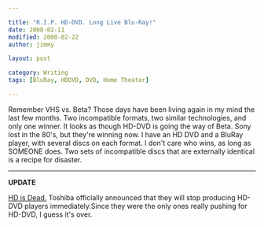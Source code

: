 ```yaml
---

title: "R.I.P. HD-DVD. Long Live Blu-Ray!"
date: 2008-02-11
modified: 2008-02-22
author: jimmy

layout: post

category: Writing
tags: [BluRay, HDDVD, DVD, Home Theater]

---
```



Remember VHS vs. Beta?  Those days have been living again in my mind the last few months.  Two incompatible formats, two similar technologies, and only one winner.  It looks as though HD-DVD is going the way of Beta.  Sony lost in the 80's, but they're winning now.  I have an HD DVD and a BluRay player, with several discs on each format.  I don't care who wins, as long as SOMEONE does.  Two sets of incompatible discs that are externally identical is a recipe for disaster.

---

**UPDATE**

[HD is Dead.](http://www.cnet.com/news/its-official-toshiba-announces-hd-dvd-surrender/)  Toshiba officially announced that they will stop producing HD-DVD players immediately.Since they were the only ones really pushing for HD-DVD, I guess it's over. 
